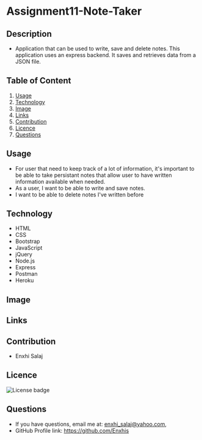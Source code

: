 # Assignment11-Note-Taker

## Description

   * Application that can be used to write, save and delete notes. This application uses an express backend. It saves and retrieves data from a JSON file.

## Table of Content

   1.  [Usage](#usage)
   2.  [Technology](#technology)
   3.  [Image](#image)
   4.  [Links](#links)
   5.  [Contribution](#contribution)
   6.  [Licence](#licence)
   7.  [Questions](#questions)

## Usage

   * For user that need to keep track of a lot of information, it's important to be able to take persistant notes that allow user to have written information  available when needed.
   * As a user, I want to be able to write and save notes.
   * I want to be able to delete notes I've written before

## Technology
   * HTML
   * CSS
   * Bootstrap
   * JavaScript
   * jQuery
   * Node.js
   * Express
   * Postman
   * Heroku

## Image

## Links

## Contribution
   * Enxhi Salaj

## Licence
![License badge](https://img.shields.io/badge/license-MIT-green)

## Questions
   * If you have questions, email me at: enxhi_salaj@yahoo.com,
   * GitHub Profile link: https://github.com/Enxhis
